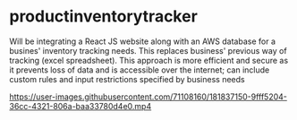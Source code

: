 # productinventorytracker
Will be integrating a React JS website along with an AWS database for a busines' inventory tracking needs. This replaces business' previous way of tracking (excel spreadsheet). This approach is more efficient and secure as it prevents loss of data and is accessible over the internet; can include custom rules and input restrictions specified by business needs



https://user-images.githubusercontent.com/71108160/181837150-9fff5204-36cc-4321-806a-baa33780d4e0.mp4

